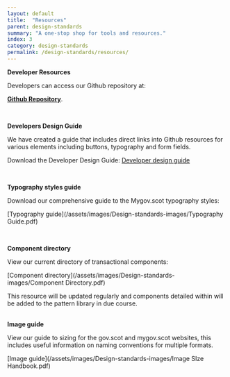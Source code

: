 ```yaml
---
layout: default
title:  "Resources"
parent: design-standards
summary: "A one-stop shop for tools and resources."
index: 3
category: design-standards
permalink: /design-standards/resources/
---
```

**Developer Resources**

Developers can access our Github repository at:

**[Github Repository](https://github.com/scottishgovernment/mygov-assets)**.

<br>

**Developers Design Guide**

We have created a guide that includes direct links into Github resources for
various elements including buttons, typography and form fields.

Download the Developer Design Guide:
[Developer design guide](/assets/images/Design-standards-images/DeveloperDesignGuide.pdf)

<br>

**Typography styles guide**  

Download our comprehensive guide to the Mygov.scot typography styles:

[Typography guide](/assets/images/Design-standards-images/Typography Guide.pdf)

<br>

**Component directory**  

View our current directory of transactional components:  

[Component directory](/assets/images/Design-standards-images/Component Directory.pdf)

This resource will be updated regularly and components detailed within will be added to the pattern library in due course.  
<br>

**Image guide**

View our guide to sizing for the gov.scot and mygov.scot websites, this includes useful information on naming conventions for multiple formats.  

[Image guide](/assets/images/Design-standards-images/Image SIze Handbook.pdf)
